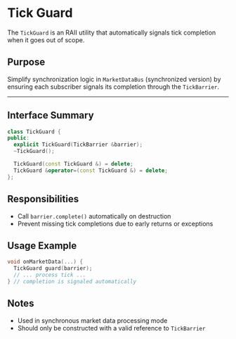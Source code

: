 # Tick Guard

The `TickGuard` is an RAII utility that automatically signals tick completion when it goes out of scope.

## Purpose

Simplify synchronization logic in `MarketDataBus` (synchronized version) by ensuring each subscriber signals its completion through the `TickBarrier`.

---

## Interface Summary

```cpp
class TickGuard {
public:
  explicit TickGuard(TickBarrier &barrier);
  ~TickGuard();

  TickGuard(const TickGuard &) = delete;
  TickGuard &operator=(const TickGuard &) = delete;
};
```

## Responsibilities

- Call `barrier.complete()` automatically on destruction
- Prevent missing tick completions due to early returns or exceptions

## Usage Example

```cpp
void onMarketData(...) {
  TickGuard guard(barrier);
  // ... process tick ...
} // completion is signaled automatically
```

## Notes

- Used in synchronous market data processing mode
- Should only be constructed with a valid reference to `TickBarrier`